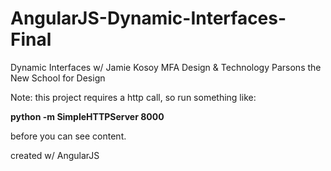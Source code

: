 AngularJS-Dynamic-Interfaces-Final
==================================
Dynamic Interfaces w/ Jamie Kosoy
MFA Design & Technology
Parsons the New School for Design

Note: this project requires a http call, so run something like:

<strong>python -m SimpleHTTPServer 8000</strong>

before you can see content.

created w/ AngularJS
